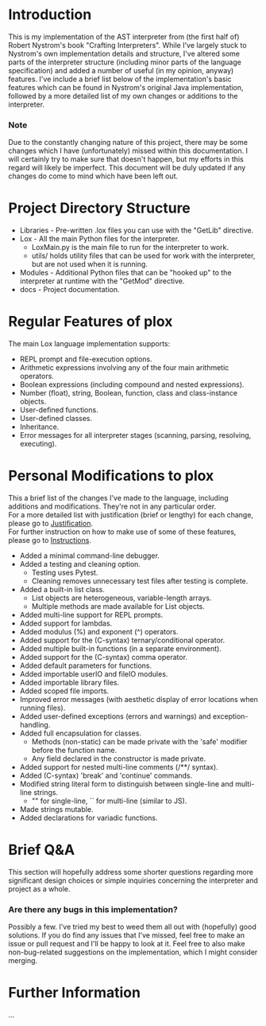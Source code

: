 # Introduction
This is my implementation of the AST interpreter from (the first half of) Robert Nystrom's book "Crafting Interpreters". While I've largely stuck to Nystrom's own implementation details and structure, I've altered some parts of the interpreter structure (including minor parts of the language specification) and added a number of useful (in my opinion, anyway) features.
I've include a brief list below of the implementation's basic features which can be found in Nystrom's original Java implementation, followed by a more detailed list of my own changes or additions to the interpreter.
### Note
Due to the constantly changing nature of this project, there may be some changes which I have (unfortunately) missed within this documentation. I will certainly try to make sure that doesn't happen, but my efforts in this regard will likely be imperfect. This document will be duly updated if any changes do come to mind which have been left out.

# Project Directory Structure
* Libraries - Pre-written .lox files you can use with the "GetLib" directive.
* Lox - All the main Python files for the interpreter.
    * LoxMain.py is the main file to run for the interpreter to work.
    * utils/ holds utility files that can be used for work with the interpreter, but are not used when it is running.
* Modules - Additional Python files that can be "hooked up" to the interpreter at runtime with the "GetMod" directive.
* docs - Project documentation.

# Regular Features of plox
The main Lox language implementation supports:
* REPL prompt and file-execution options.
* Arithmetic expressions involving any of the four main arithmetic operators.
* Boolean expressions (including compound and nested expressions).
* Number (float), string, Boolean, function, class and class-instance objects.
* User-defined functions.
* User-defined classes.
* Inheritance.
* Error messages for all interpreter stages (scanning, parsing, resolving, executing).

# Personal Modifications to plox
This a brief list of the changes I've made to the language, including additions and modifications. They're not in any particular order.\
For a more detailed list with justification (brief or lengthy) for each change, please go to [Justification](./docs/Justification.md).\
For further instruction on how to make use of some of these features, please go to [Instructions](./docs/Instructions.md).
* Added a minimal command-line debugger.
* Added a testing and cleaning option.
    * Testing uses Pytest.
    * Cleaning removes unnecessary test files after testing is complete.
* Added a built-in list class.
    * List objects are heterogeneous, variable-length arrays.
    * Multiple methods are made available for List objects.
* Added multi-line support for REPL prompts.
* Added support for lambdas.
* Added modulus (%) and exponent (^) operators.
* Added support for the (C-syntax) ternary/conditional operator.
* Added multiple built-in functions (in a separate environment).
* Added support for the (C-syntax) comma operator.
* Added default parameters for functions.
* Added importable userIO and fileIO modules.
* Added importable library files.
* Added scoped file imports.
* Improved error messages (with aesthetic display of error locations when running files).
* Added user-defined exceptions (errors and warnings) and exception-handling.
* Added full encapsulation for classes.
    * Methods (non-static) can be made private with the 'safe' modifier before the function name.
    * Any field declared in the constructor is made private.
* Added support for nested multi-line comments (/**/ syntax).
* Added (C-syntax) 'break' and 'continue' commands.
* Modified string literal form to distinguish between single-line and multi-line strings.
    * "" for single-line, `` for multi-line (similar to JS).
* Made strings mutable.
* Added declarations for variadic functions.

# Brief Q&A
This section will hopefully address some shorter questions regarding more significant design choices or simple inquiries concerning the interpreter and project as a whole.

### Are there any bugs in this implementation?
Possibly a few. I've tried my best to weed them all out with (hopefully) good solutions. If you do find any issues that I've missed, feel free to make an issue or pull request and I'll be happy to look at it. Feel free to also make non-bug-related suggestions on the implementation, which I might consider merging.

# Further Information
...
